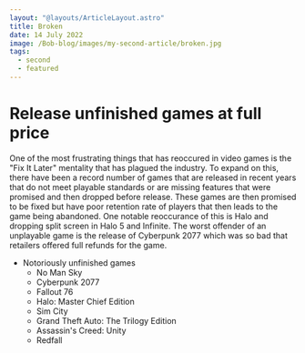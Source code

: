 ```yaml
---
layout: "@layouts/ArticleLayout.astro"
title: Broken
date: 14 July 2022
image: /Bob-blog/images/my-second-article/broken.jpg
tags:
  - second
  - featured
---
```


# Release unfinished games at full price

One of the most frustrating things that has reoccured in video games is the "Fix It Later" mentality that has plagued the industry. To expand on this, there have been a record number of games that are released in recent years that do not meet playable standards or are missing features that were promised and then dropped before release. These games are then promised to be fixed but have poor retention rate of players that then leads to the game being abandoned. One notable reoccurance of this is Halo and dropping split screen in Halo 5 and Infinite. The worst offender of an unplayable game is the release of Cyberpunk 2077 which was so bad that retailers offered full refunds for the game. 

* Notoriously unfinished games
    * No Man Sky
    * Cyberpunk 2077
    * Fallout 76
    * Halo: Master Chief Edition
    * Sim City
    * Grand Theft Auto: The Trilogy Edition
    * Assassin's Creed: Unity
    * Redfall
